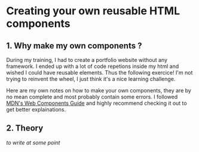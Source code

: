 # Creating your own reusable HTML components

## 1. Why make my own components ?

During my training, I had to create a portfolio website without any framework.
I ended up with a lot of code repetions inside my html and wished I could have reusable elements.
Thus the following exercice!
I'm not trying to reinvent the wheel, I just think it's a nice learning challenge.

Here are my own notes on how to make your own components, they are by no mean complete and most probably contain some errors. I followed [MDN's Web Components Guide](https://developer.mozilla.org/en-US/docs/Web/API/Web_components) and highly recommend checking it out to get better explainations.


## 2. Theory

*to write at some point*